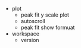 + plot
  + peak fit y scale plot
  + autoscroll
  + peak fit show formuat
+ workspace 
  + version


